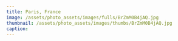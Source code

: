 ```yaml
---
title: Paris, France
image: /assets/photo_assets/images/fulls/BrZmM0B4jAQ.jpg
thumbnail: /assets/photo_assets/images/thumbs/BrZmM0B4jAQ.jpg
caption: 
---
```

